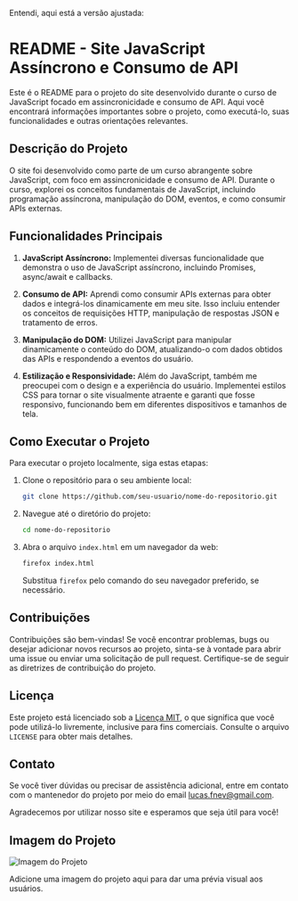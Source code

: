 Entendi, aqui está a versão ajustada:

# README - Site JavaScript Assíncrono e Consumo de API

Este é o README para o projeto do site desenvolvido durante o curso de JavaScript focado em assincronicidade e consumo de API. Aqui você encontrará informações importantes sobre o projeto, como executá-lo, suas funcionalidades e outras orientações relevantes.

## Descrição do Projeto

O site foi desenvolvido como parte de um curso abrangente sobre JavaScript, com foco em assincronicidade e consumo de API. Durante o curso, explorei os conceitos fundamentais de JavaScript, incluindo programação assíncrona, manipulação do DOM, eventos, e como consumir APIs externas.

## Funcionalidades Principais

1. **JavaScript Assíncrono:** Implementei diversas funcionalidade que demonstra o uso de JavaScript assíncrono, incluindo Promises, async/await e callbacks.

2. **Consumo de API:** Aprendi como consumir APIs externas para obter dados e integrá-los dinamicamente em meu site. Isso incluiu entender os conceitos de requisições HTTP, manipulação de respostas JSON e tratamento de erros.

3. **Manipulação do DOM:** Utilizei JavaScript para manipular dinamicamente o conteúdo do DOM, atualizando-o com dados obtidos das APIs e respondendo a eventos do usuário.

4. **Estilização e Responsividade:** Além do JavaScript, também me preocupei com o design e a experiência do usuário. Implementei estilos CSS para tornar o site visualmente atraente e garanti que fosse responsivo, funcionando bem em diferentes dispositivos e tamanhos de tela.

## Como Executar o Projeto

Para executar o projeto localmente, siga estas etapas:

1. Clone o repositório para o seu ambiente local:

   ```bash
   git clone https://github.com/seu-usuario/nome-do-repositorio.git
   ```

2. Navegue até o diretório do projeto:

   ```bash
   cd nome-do-repositorio
   ```

3. Abra o arquivo `index.html` em um navegador da web:

   ```bash
   firefox index.html
   ```

   Substitua `firefox` pelo comando do seu navegador preferido, se necessário.

## Contribuições

Contribuições são bem-vindas! Se você encontrar problemas, bugs ou desejar adicionar novos recursos ao projeto, sinta-se à vontade para abrir uma issue ou enviar uma solicitação de pull request. Certifique-se de seguir as diretrizes de contribuição do projeto.

## Licença

Este projeto está licenciado sob a [Licença MIT](LICENSE), o que significa que você pode utilizá-lo livremente, inclusive para fins comerciais. Consulte o arquivo `LICENSE` para obter mais detalhes.

## Contato

Se você tiver dúvidas ou precisar de assistência adicional, entre em contato com o mantenedor do projeto por meio do email [lucas.fnev@gmail.com](mailto:lucas.fnev@gmail.com).

Agradecemos por utilizar nosso site e esperamos que seja útil para você!

## Imagem do Projeto

![Imagem do Projeto](fantastic-animals\img\projeto.png)

Adicione uma imagem do projeto aqui para dar uma prévia visual aos usuários.
